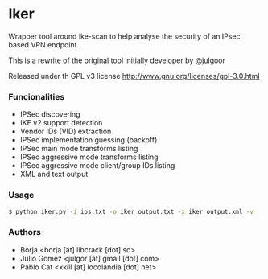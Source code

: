 # Iker

Wrapper tool around ike-scan to help analyse the security of an IPsec based VPN endpoint.

This is a rewrite of the original tool initially developer by @julgoor

Released under th GPL v3 license <http://www.gnu.org/licenses/gpl-3.0.html>

### Funcionalities

* IPSec discovering
* IKE v2 support detection
* Vendor IDs (VID) extraction
* IPSec implementation guessing (backoff)
* IPSec main mode transforms listing
* IPSec aggressive mode transforms listing
* IPSec aggressive mode client/group IDs listing
* XML and text output

### Usage

```bash
$ python iker.py -i ips.txt -o iker_output.txt -x iker_output.xml -v
```

### Authors

* Borja <borja [at] libcrack [dot] so>
* Julio Gomez  <julgor [at] gmail [dot] com>
* Pablo Cat  <xkill [at] locolandia [dot] net>
